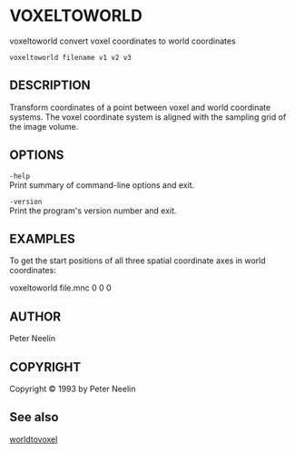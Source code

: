 # VOXELTOWORLD

voxeltoworld convert voxel coordinates to world coordinates

`voxeltoworld filename v1 v2 v3`

## DESCRIPTION

Transform coordinates of a point between voxel and world coordinate systems. The voxel coordinate system is aligned with the sampling grid of the image volume.

## OPTIONS

`-help`  
Print summary of command-line options and exit.

`-version`  
Print the program's version number and exit.

## EXAMPLES

To get the start positions of all three spatial coordinate axes in world coordinates:

voxeltoworld file.mnc 0 0 0

## AUTHOR

Peter Neelin

## COPYRIGHT

Copyright © 1993 by Peter Neelin

## See also

[worldtovoxel](worldtovoxel.md)
